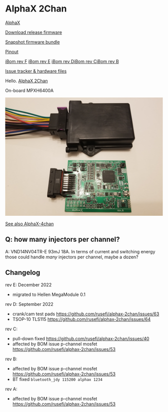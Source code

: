 # AlphaX 2Chan

[AlphaX](https://www.alphaxpr.com/)

[Download release firmware](https://github.com/rusefi/rusefi/releases/latest/download/rusefi_bundle_alphax-2chan.zip)

[Snapshot firmware bundle](https://rusefi.com/build_server/rusefi_bundle_alphax-2chan.zip)

[Pinout](https://rusefi.com/docs/pinouts/hellen/alphax-2chan/)

[iBom rev F](https://rusefi.com/docs/ibom/alphax_2ch-f-ibom.html) [iBom rev E](https://rusefi.com/docs/ibom/alphax_2ch-e-ibom.html) 
[iBom rev D](https://rusefi.com/docs/ibom/alphax_2ch-d-ibom.html)[iBom rev C](https://rusefi.com/docs/ibom/alphax_2ch-c-ibom.html)[iBom rev B](https://rusefi.com/docs/ibom/alphax_2ch-b-ibom.html)

[Issue tracker & hardware files](https://github.com/rusefi/alphax-2chan)

Hello. [AlphaX 2Chan](https://rusefi.com/build_server/rusefi_bundle_alphax-2chan.zip)

On-board MPXH6400A

![x](Hardware/Hellen/alphax-2chan-rev-a.jpg)

[See also AlphaX-4chan](AlphaX-4chan)

## Q: how many injectors per channel?

A: VND14NV04TR-E 93mJ 18A. In terms of current and switching energy those could handle _many_ injectors per channel, maybe a dozen?

## Changelog

rev E:
December 2022

- migrated to Hellen MegaModule 0.1

rev D:
September 2022

- crank/cam test pads <https://github.com/rusefi/alphax-2chan/issues/63>
- TSOP-10 TLS115 <https://github.com/rusefi/alphax-2chan/issues/64>

rev C:

- pull-down fixed <https://github.com/rusefi/alphax-2chan/issues/40>
- affected by BOM issue p-channel mosfet <https://github.com/rusefi/alphax-2chan/issues/53>

rev B:

- affected by BOM issue p-channel mosfet <https://github.com/rusefi/alphax-2chan/issues/53>
- BT fixed
``
bluetooth_jdy 115200 alphax 1234
``

rev A:

- affected by BOM issue p-channel mosfet <https://github.com/rusefi/alphax-2chan/issues/53>
